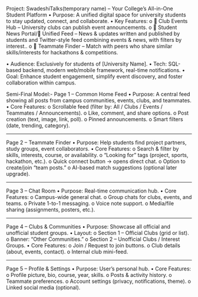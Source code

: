 Project: SwadeshiTalks(temporary name) – Your College’s All-in-One Student Platform
•	Purpose: A unified digital space for university students to stay updated, connect, and collaborate.
•	Key Features:
o	📅 Club Events Hub – University clubs can publish event announcements.
o	📰 Student News Portal/📰 Unified Feed  – News & updates written and published by students and  Twitter-style feed combining events & news, with filters by interest..
o	🤝 Teammate Finder – Match with peers who share similar skills/interests for hackathons & competitions.

•	Audience: Exclusively for students of [University Name].
•	Tech: SQL-based backend, modern web/mobile framework, real-time notifications.
•	Goal: Enhance student engagement, simplify event discovery, and foster collaboration within campus.


Semi-Final Model:-
Page 1 – Common Home Feed
•	Purpose: A central feed showing all posts from campus communities, events, clubs, and teammates.
•	Core Features:
o	Scrollable feed (filter by: All / Clubs / Events / Teammates / Announcements).
o	Like, comment, and share options.
o	Post creation (text, image, link, poll).
o	Pinned announcements.
o	Smart filters (date, trending, category).
________________________________________
Page 2 – Teammate Finder
•	Purpose: Help students find project partners, study groups, event collaborators.
•	Core Features:
o	Search & filter by skills, interests, course, or availability.
o	“Looking for” tags (project, sports, hackathon, etc.).
o	Quick connect button → opens direct chat.
o	Option to create/join “team posts.”
o	AI-based match suggestions (optional later upgrade).
________________________________________
Page 3 – Chat Room
•	Purpose: Real-time communication hub.
•	Core Features:
o	Campus-wide general chat.
o	Group chats for clubs, events, and teams.
o	Private 1-to-1 messaging.
o	Voice note support.
o	Media/file sharing (assignments, posters, etc.).
________________________________________
Page 4 – Clubs & Communities
•	Purpose: Showcase all official and unofficial student groups.
•	Layout:
o	Section 1 – Official Clubs (grid or list).
o	Banner: “Other Communities.”
o	Section 2 – Unofficial Clubs / Interest Groups.
•	Core Features:
o	Join / Request to join buttons.
o	Club details (about, events, contact).
o	Internal club mini-feed.
________________________________________
Page 5 – Profile & Settings
•	Purpose: User’s personal hub.
•	Core Features:
o	Profile picture, bio, course, year, skills.
o	Posts & activity history.
o	Teammate preferences.
o	Account settings (privacy, notifications, theme).
o	Linked social media (optional).


